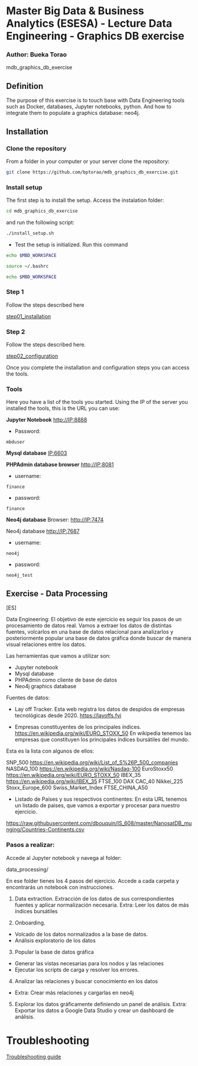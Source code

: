 # Master Big Data &amp; Business Analytics (ESESA) - Lecture Data Engineering - Graphics DB exercise
### Author: Bueka Torao

mdb_graphics_db_exercise

## Definition

The purpose of this exercise is to touch base with Data Engineering tools such as Docker, databases, Jupyter notebooks, python. And how to integrate them to populate a graphics database: neo4j. 

## Installation

### Clone the repository

From a folder in your computer or your server clone the repository:

```bash
git clone https://github.com/bptorao/mdb_graphics_db_exercise.git
```

### Install setup

The first step is to install the setup. Access the instalation folder: 

```bash
cd mdb_graphics_db_exercise
```

and run the following script:
```bash
./install_setup.sh
```

- Test the setup is initialized. Run this command
```bash
echo $MBD_WORKSPACE

source ~/.bashrc

echo $MBD_WORKSPACE
```

### Step 1

Follow the steps described here

[step01_installation](https://github.com/bptorao/mdb_graphics_db_exercise/blob/main/step01_installation/README.md)

### Step 2

Follow the steps described here.

[step02_configuration](https://github.com/bptorao/mdb_graphics_db_exercise/blob/main/step02_configuration/README.md)


Once you complete the installation and configuration steps you can access the tools.

### Tools

Here you have a list of the tools you started. Using the IP of the server you installed the tools, this is the URL you can use:

**Jupyter Notebook**
[http://IP:8888](http://localhost:8888)

- Password:
```
mbduser
```

**Mysql database**
[IP:6603](localhost:6603)

**PHPAdmin database browser**
[http://IP:8081](http://localhost:8081)

- username:
```
finance
```
- password: 
```
finance
```
**Neo4j database**
Browser:
[http://IP:7474](http://localhost:7474)

Neo4j database
[http://IP:7687](http://localhost:7687)

- username:
```
neo4j
```
- password: 
```
neo4j_test
```


## Exercise - Data Processing

[ES]

Data Engineering: El objetivo de este ejercicio es seguir los pasos de un procesamiento de datos real.
Vamos a extraer los datos de distintas fuentes, volcarlos en una base de datos relacional para analizarlos
y posteriormente popular una base de datos gráfica donde buscar de manera visual relaciones entre los datos.

Las herramientas que vamos a utilizar son:

 - Jupyter notebook
 - Mysql database
 - PHPAdmin como cliente de base de datos
 - Neo4j graphics database

Fuentes de datos:

- Lay off Tracker. Esta web registra los datos de despidos de empresas tecnológicas desde 2020.
https://layoffs.fyi

- Empresas constituyentes de los principales índices.
https://en.wikipedia.org/wiki/EURO_STOXX_50
En wikipedia tenemos las empresas que constituyen los principales índices bursátiles del mundo.

Esta es la lista con algunos de ellos:

SNP_500 https://en.wikipedia.org/wiki/List_of_S%26P_500_companies
NASDAQ_100 https://en.wikipedia.org/wiki/Nasdaq-100
EuroStoxx50 https://en.wikipedia.org/wiki/EURO_STOXX_50
IBEX_35 https://en.wikipedia.org/wiki/IBEX_35
FTSE_100
DAX
CAC_40
Nikkei_225
Stoxx_Europe_600
Swiss_Market_Index
FTSE_CHINA_A50


- Listado de Países y sus respectivos continentes:
En esta URL tenemos un listado de paises, que vamos a exportar y procesar para nuestro ejercicio.

https://raw.githubusercontent.com/dbouquin/IS_608/master/NanosatDB_munging/Countries-Continents.csv

### Pasos a realizar:

Accede al Jupyter notebook y navega al folder:

data_processing/

En ese folder tienes los 4 pasos del ejercicio. Accede a cada carpeta y encontrarás un notebook con instrucciones.

1. Data extraction.
Extracción de los datos de sus correspondientes fuentes y aplicar normalización necesaria.
Extra: Leer los datos de más índices bursátiles

2. Onboarding.
- Volcado de los datos normalizados a la base de datos. 
- Análisis exploratorio de los datos 

3. Popular la base de datos gráfica
- Generar las vistas necesarias para los nodos y las relaciones
- Ejecutar los scripts de carga y resolver los errores. 

4. Analizar las relaciones y buscar conocimiento en los datos
- Extra: Crear más relaciones y cargarlas en neo4j

5. Explorar los datos gráficamente definiendo un panel de análisis.
Extra: Exportar los datos a Google Data Studio y crear un dashboard de análisis.


# Troubleshooting

[Troubleshooting guide](https://github.com/bptorao/mdb_graphics_db_exercise/blob/main/Troubleshooting.md)